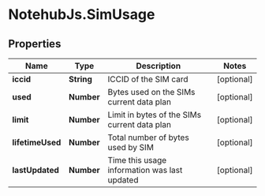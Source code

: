 # NotehubJs.SimUsage

## Properties

| Name             | Type       | Description                                  | Notes      |
| ---------------- | ---------- | -------------------------------------------- | ---------- |
| **iccid**        | **String** | ICCID of the SIM card                        | [optional] |
| **used**         | **Number** | Bytes used on the SIMs current data plan     | [optional] |
| **limit**        | **Number** | Limit in bytes of the SIMs current data plan | [optional] |
| **lifetimeUsed** | **Number** | Total number of bytes used by SIM            | [optional] |
| **lastUpdated**  | **Number** | Time this usage information was last updated | [optional] |
